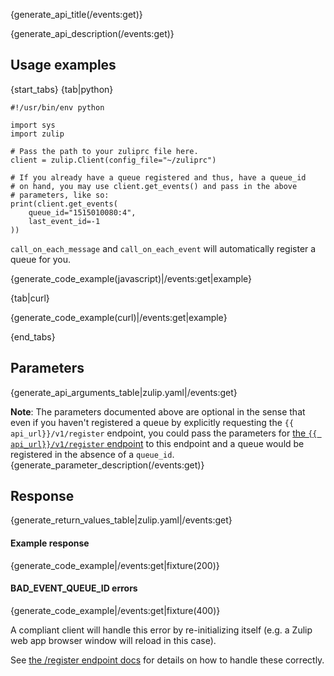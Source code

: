 {generate_api_title(/events:get)}

{generate_api_description(/events:get)}

## Usage examples

{start_tabs}
{tab|python}

```
#!/usr/bin/env python

import sys
import zulip

# Pass the path to your zuliprc file here.
client = zulip.Client(config_file="~/zuliprc")

# If you already have a queue registered and thus, have a queue_id
# on hand, you may use client.get_events() and pass in the above
# parameters, like so:
print(client.get_events(
    queue_id="1515010080:4",
    last_event_id=-1
))
```

`call_on_each_message` and `call_on_each_event` will automatically register
a queue for you.

{generate_code_example(javascript)|/events:get|example}

{tab|curl}

{generate_code_example(curl)|/events:get|example}

{end_tabs}

## Parameters

{generate_api_arguments_table|zulip.yaml|/events:get}

**Note**: The parameters documented above are optional in the sense that
even if you haven't registered a queue by explicitly requesting the
`{{ api_url}}/v1/register` endpoint, you could pass the parameters for
[the `{{ api_url}}/v1/register` endpoint](/api/register-queue) to this
endpoint and a queue would be registered in the absence of a `queue_id`.
{generate_parameter_description(/events:get)}

## Response

{generate_return_values_table|zulip.yaml|/events:get}

#### Example response

{generate_code_example|/events:get|fixture(200)}

#### BAD_EVENT_QUEUE_ID errors

{generate_code_example|/events:get|fixture(400)}

A compliant client will handle this error by re-initializing itself
(e.g. a Zulip web app browser window will reload in this case).

See [the /register endpoint docs](/api/register-queue) for details on how to
handle these correctly.
